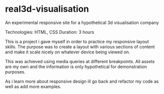 # real3d-visualisation
An experimental responsive site for a hypothetical 3d visualisation company

Technologies: HTML, CSS
Duration: 3 hours

This is a project i gave myself in order to practice my responsive layout skills. The purpose was to create a layout with various sections of content and make it scale nicely on whatever device being viewed on.

This was achieved using media queries at different breakpoints. All assets are my own and the information is only hypothetical for demonstration purposes.

As i learn more about responsive design ill go back and refactor my code as well as add more examples.
